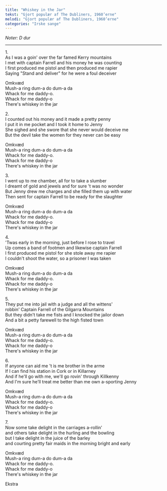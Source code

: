 ```yaml
---
title: "Whiskey in the Jar"
tekst: "Gjort populær af The Dubliners, 1960’erne"
melodi: "Gjort populær af The Dubliners, 1960’erne"
categories: "Irske sange"
---
```

*Noter: D dur*

***

1\.\
As I was a goin' over the far famed Kerry mountains\
I met with captain Farrell and his money he was counting\
I first produced me pistol and then produced me rapier\
Saying "Stand and deliver" for he were a foul deceiver

Omkvæd\
Mush-a ring dum-a do dum-a da\
Whack for me daddy-o.\
Whack for me daddy-o\
There's whiskey in the jar

2\.\
I counted out his money and it made a pretty penny\
I put it in me pocket and I took it home to Jenny\
She sighed and she swore that she never would deceive me\
But the devil take the women for they never can be easy

Omkvæd\
Mush-a ring dum-a do dum-a da\
Whack for me daddy-o.\
Whack for me daddy-o\
There's whiskey in the jar

3\.\
I went up to me chamber, all for to take a slumber\
I dreamt of gold and jewels and for sure 't was no wonder\
But Jenny drew me charges and she filled them up with water\
Then sent for captain Farrell to be ready for the slaughter

Omkvæd\
Mush-a ring dum-a do dum-a da\
Whack for me daddy-o.\
Whack for me daddy-o\
There's whiskey in the jar

4\.\
'Twas early in the morning, just before I rose to travel\
Up comes a band of footmen and likewise captain Farrell\
I first produced me pistol for she stole away me rapier\
I couldn't shoot the water, so a prisoner I was taken

Omkvæd\
Mush-a ring dum-a do dum-a da\
Whack for me daddy-o.\
Whack for me daddy-o\
There's whiskey in the jar

5\.\
They put me into jail with a judge and all the wittens'\
robbin' Captain Farrell of the Gilgarra Mountains\
But they didn't take me fists and I knocked the jailor down\
And a bit a petty farewell to the high fisted town

Omkvæd\
Mush-a ring dum-a do dum-a da\
Whack for me daddy-o.\
Whack for me daddy-o\
There's whiskey in the jar

6\.\
If anyone can aid me 't is me brother in the arme\
If I can find his station in Cork or in Killarney\
And if he'll go with me, we'll go rovin' through Killkenny\
And I'm sure he'll treat me better than me own a-sporting Jenny

Omkvæd\
Mush-a ring dum-a do dum-a da\
Whack for me daddy-o.\
Whack for me daddy-o\
There's whiskey in the jar

7\.\
Now some take delight in the carriages a-rollin'\
and others take delight in the hurling and the bowling\
but I take delight in the juice of the barley\
and courting pretty fair maids in the morning bright and early

Omkvæd\
Mush-a ring dum-a do dum-a da\
Whack for me daddy-o.\
Whack for me daddy-o\
There's whiskey in the jar

Ekstra